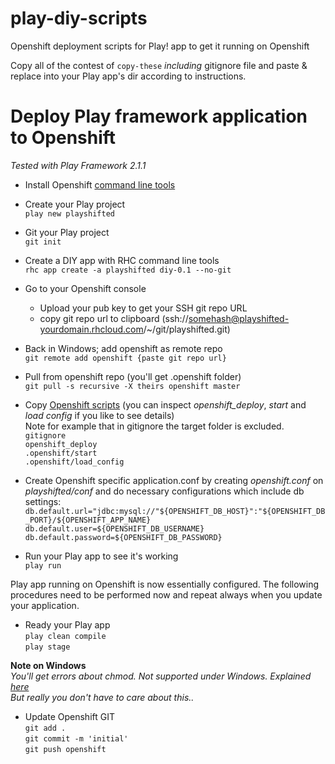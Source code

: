 play-diy-scripts
================

Openshift deployment scripts for Play! app to get it running on Openshift

Copy all of the contest of ``copy-these`` *including* gitignore file and paste & replace into your Play app's dir according to instructions.


Deploy Play framework application to Openshift
==============================================

*Tested with Play Framework 2.1.1*

- Install Openshift [command line tools](https://www.openshift.com/developers/rhc-client-tools-install)

- Create your Play project  
	 ``play new playshifted``
    
- Git your Play project  
	 ``git init``
  
- Create a DIY app with RHC command line tools  
	 ``rhc app create -a playshifted diy-0.1 --no-git``
  
- Go to your Openshift console
	- Upload your pub key to get your SSH git repo URL
	- copy git repo url to clipboard (ssh://somehash@playshifted-yourdomain.rhcloud.com/~/git/playshifted.git)

- Back in Windows; add openshift as remote repo  
	``git remote add openshift {paste git repo url}``

- Pull from openshift repo (you'll get .openshift folder)  
	``git pull -s recursive -X theirs openshift master``

- Copy [Openshift scripts](https://github.com/thomson256/play-diy-scripts) (you can inspect _openshift_deploy_,  _start_ and _load config_ if you like to see details)  
Note for example that in gitignore the target folder is excluded.
	``gitignore``  
	``openshift_deploy``  
	``.openshift/start``  
	``.openshift/load_config``  


- Create Openshift specific application.conf by creating _openshift.conf_ on _playshifted/conf_ and do necessary configurations which include db settings:  
	``db.default.url="jdbc:mysql://"${OPENSHIFT_DB_HOST}":"${OPENSHIFT_DB_PORT}/${OPENSHIFT_APP_NAME}``  
	``db.default.user=${OPENSHIFT_DB_USERNAME}``  
	``db.default.password=${OPENSHIFT_DB_PASSWORD}``  
	
- Run your Play app to see it's working  
	``play run``


Play app running on Openshift is now essentially configured. The following procedures need to be performed now and repeat always when you update your application.


- Ready your Play app  
	``play clean compile ``  
	``play stage``  

**Note on Windows**  
_You'll get errors about chmod. Not supported under Windows. Explained [here](http://play.lighthouseapp.com/projects/82401/tickets/252-console-command-stage-doesnt-work-on-windows)  
But really you don't have to care about this.._


- Update Openshift GIT  
	``git add .``  
	``git commit -m 'initial'``  
	``git push openshift``

